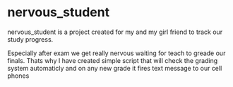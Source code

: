 nervous_student
===============

nervous_student is a project created for my and my girl friend to track our study progress. 

Especially after exam we get really nervous waiting for teach to greade our finals. Thats why I have created simple script that will check the grading system automaticly and on any new grade it fires text message to our cell phones
